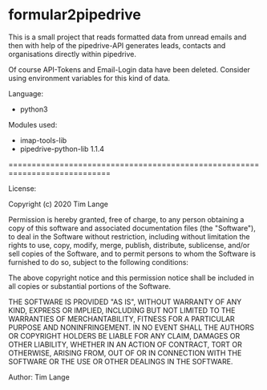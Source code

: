 # formular2pipedrive

This is a small project that reads formatted data from unread emails and then with help of the pipedrive-API generates leads, contacts and organisations directly within pipedrive.

Of course API-Tokens and Email-Login data have been deleted. Consider using environment variables for this kind of data.

Language: 
  - python3
  
Modules used:
  - imap-tools-lib
  - pipedrive-python-lib 1.1.4 

============================================================================

License:

Copyright (c) 2020 Tim Lange

Permission is hereby granted, free of charge, to any person obtaining a copy
of this software and associated documentation files (the "Software"), to deal
in the Software without restriction, including without limitation the rights
to use, copy, modify, merge, publish, distribute, sublicense, and/or sell
copies of the Software, and to permit persons to whom the Software is
furnished to do so, subject to the following conditions:

The above copyright notice and this permission notice shall be included in all
copies or substantial portions of the Software.

THE SOFTWARE IS PROVIDED "AS IS", WITHOUT WARRANTY OF ANY KIND, EXPRESS OR
IMPLIED, INCLUDING BUT NOT LIMITED TO THE WARRANTIES OF MERCHANTABILITY,
FITNESS FOR A PARTICULAR PURPOSE AND NONINFRINGEMENT. IN NO EVENT SHALL THE
AUTHORS OR COPYRIGHT HOLDERS BE LIABLE FOR ANY CLAIM, DAMAGES OR OTHER
LIABILITY, WHETHER IN AN ACTION OF CONTRACT, TORT OR OTHERWISE, ARISING FROM,
OUT OF OR IN CONNECTION WITH THE SOFTWARE OR THE USE OR OTHER DEALINGS IN THE
SOFTWARE.


Author:
Tim Lange
   
